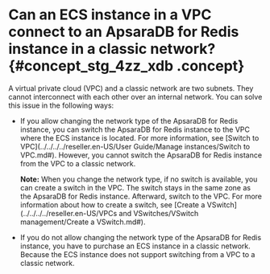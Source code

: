 # Can an ECS instance in a VPC connect to an ApsaraDB for Redis instance in a classic network? {#concept_stg_4zz_xdb .concept}

A virtual private cloud \(VPC\) and a classic network are two subnets. They cannot interconnect with each other over an internal network. You can solve this issue in the following ways:

-   If you allow changing the network type of the ApsaraDB for Redis instance, you can switch the ApsaraDB for Redis instance to the VPC where the ECS instance is located. For more information, see [Switch to VPC](../../../../reseller.en-US/User Guide/Manage instances/Switch to VPC.md#). However, you cannot switch the ApsaraDB for Redis instance from the VPC to a classic network.

    **Note:** When you change the network type, if no switch is available, you can create a switch in the VPC. The switch stays in the same zone as the ApsaraDB for Redis instance. Afterward, switch to the VPC. For more information about how to create a switch, see [Create a VSwitch](../../../../reseller.en-US/VPCs and VSwitches/VSwitch management/Create a VSwitch.md#).

-   If you do not allow changing the network type of the ApsaraDB for Redis instance, you have to purchase an ECS instance in a classic network. Because the ECS instance does not support switching from a VPC to a classic network.

